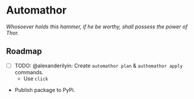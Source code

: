 # Automathor

*Whosoever holds this hammer, if he be worthy, shall possess the power of Thor.*

## Roadmap

- [ ] TODO: @alexanderilyin: Create `automathor plan` & `authomathor apply` commands.
  - Use `click`
- Publish package to PyPi.

